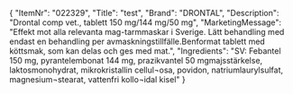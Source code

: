 {
  "ItemNr": "022329",
  "Title": "test",
  "Brand": "DRONTAL",
  "Description": "Drontal comp vet., tablett 150 mg/144 mg/50 mg",
  "MarketingMessage": "Effekt mot alla relevanta mag-tarmmaskar i Sverige. Lätt behandling med endast en behandling per avmaskningstillfälle.Benformat tablett med köttsmak, som kan delas och ges med mat.",
  "Ingredients": "SV: Febantel 150 mg, pyrantelembonat 144 mg, prazikvantel 50 mgmajsstärkelse, laktosmonohydrat, mikrokristallin cellul¬osa, povidon, natriumlaurylsulfat, magnesium¬stearat, vattenfri kollo¬idal kisel"
}